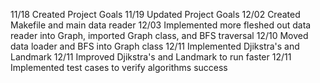 11/18 Created Project Goals
11/19 Updated Project Goals
12/02 Created Makefile and main data reader
12/03 Implemented more fleshed out data reader into Graph, imported Graph class, and BFS traversal
12/10 Moved data loader and BFS into Graph class
12/11 Implemented Djikstra's and Landmark
12/11 Improved Djikstra's and Landmark to run faster
12/11 Implemented test cases to verify algorithms success